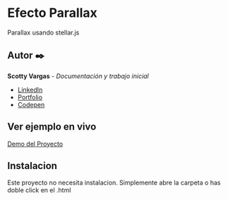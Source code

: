 # Efecto Parallax
Parallax usando stellar.js

## Autor ✒️
**Scotty Vargas** - *Documentación y trabajo inicial*

* [LinkedIn](https://www.linkedin.com/in/scotty-vargas/)
* [Portfolio](https://scacode.com/)
* [Codepen](https://codepen.io/Scacode)

## Ver ejemplo en vivo
[Demo del Proyecto](https://scacode86.github.io/Efecto-Parallax-main/)

## Instalacion
Este proyecto no necesita instalacion. Simplemente abre la carpeta o has doble click en el .html
